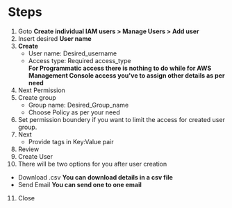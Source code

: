 # Steps  
1. Goto **Create individual IAM users > Manage Users > Add user**  
2. Insert desired **User name**
3. **Create**    
   * User name: Desired_username
   * Access type: Required access_type  
   **For Programmatic access there is nothing to do while for AWS Management Console access you've to assign other details as per need**
4. Next Permission  
5. Create group  
   * Group name: Desired_Group_name  
   * Choose Policy as per your need  
6. Set permission  boundery if you want to limit the access for created user group.  
7. Next  
   *  Provide tags in Key:Value pair  
8. Review  
9. Create User  
10. There will be two options for you after user creation  
   *  Download .csv  **You can download details in a csv file**  
   *  Send Email  **You can send one to one email**  
11. Close

